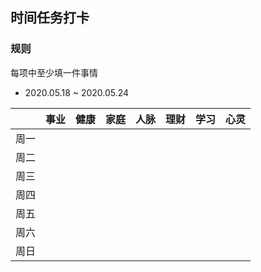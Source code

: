 ## 时间任务打卡

### 规则
每项中至少填一件事情



- 2020.05.18 ~ 2020.05.24

|    |事业|健康|家庭|人脉|理财|学习|心灵|
|----|----|----|----|----|----|----|----|
|周一|    |    |    |    |    |    |    |
|周二|    |    |    |    |    |    |    |
|周三|    |    |    |    |    |    |    |
|周四|    |    |    |    |    |    |    |
|周五|    |    |    |    |    |    |    |
|周六|    |    |    |    |    |    |    |
|周日|    |    |    |    |    |    |    |